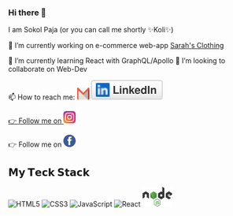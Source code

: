### Hi there 👋

I am Sokol Paja (or you can call me shortly ✨Koli✨)

🔭 I’m currently working on e-commerce web-app [Sarah's Clothing](https://sarahs-clothing.herokuapp.com/)

🌱 I’m currently learning React with GraphQL/Apollo
👯 I’m looking to collaborate on Web-Dev

📫 How to reach me: <a href="https://www.gmail.com"><img src="/img/gmail-icon.svg" alt="gmail" height="25" width="25"/></a> [<img src="/img/linkedin.svg"/>](https://www.linkedin.com/in/sokol-paja-9411217b/)<a href="">

👉 Follow me on [<img src="/img/instagram-2-1.svg" alt="instagram" height="25" width="25"/>](https://www.instagram.com/kolpaja/)

👉 Follow me on [<img src="/img/facebook-3.svg" alt="facebook" height="25" width="25"/>](https://www.facebook.com/profile.php?id=100012553262237)

## 𝗠𝘆 𝗧𝗲𝗰𝗸 𝗦𝘁𝗮𝗰𝗸

![HTML5](https://img.shields.io/badge/-HTML5-%23E44D27?style=flat-square&logo=html5&logoColor=ffffff)
![CSS3](https://img.shields.io/badge/-CSS3-%231572B6?style=flat-square&logo=css3)
![JavaScript](https://img.shields.io/badge/-JavaScript-%23F7DF1C?style=flat-square&logo=javascript&logoColor=000000&labelColor=%23F7DF1C&color=%23FFCE5A)
![React](https://img.shields.io/badge/-React-%23282C34?style=flat-square&logo=react)
<img src="/img/nodejs-1.svg" alt="nodejs" height="40" width="60">
